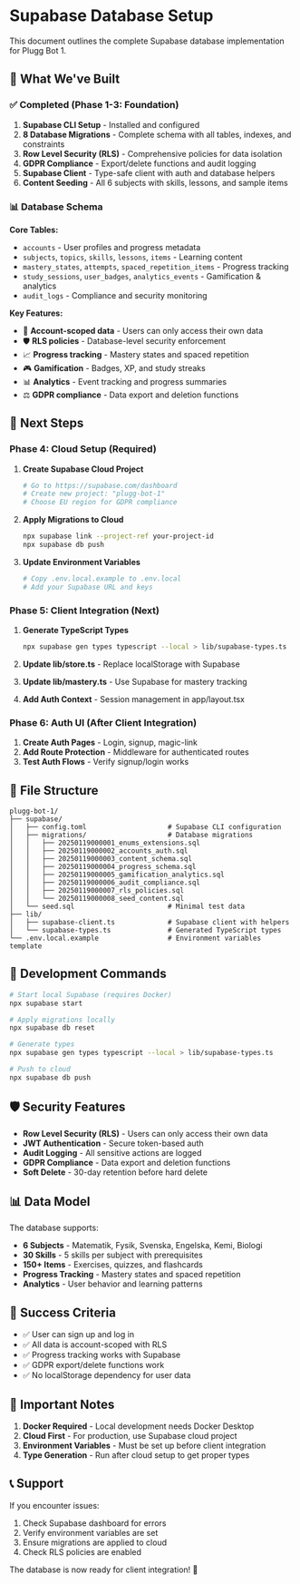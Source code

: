 # Supabase Database Setup

This document outlines the complete Supabase database implementation for Plugg Bot 1.

## 🎯 What We've Built

### ✅ Completed (Phase 1-3: Foundation)

1. **Supabase CLI Setup** - Installed and configured
2. **8 Database Migrations** - Complete schema with all tables, indexes, and constraints
3. **Row Level Security (RLS)** - Comprehensive policies for data isolation
4. **GDPR Compliance** - Export/delete functions and audit logging
5. **Supabase Client** - Type-safe client with auth and database helpers
6. **Content Seeding** - All 6 subjects with skills, lessons, and sample items

### 📊 Database Schema

**Core Tables:**
- `accounts` - User profiles and progress metadata
- `subjects`, `topics`, `skills`, `lessons`, `items` - Learning content
- `mastery_states`, `attempts`, `spaced_repetition_items` - Progress tracking
- `study_sessions`, `user_badges`, `analytics_events` - Gamification & analytics
- `audit_logs` - Compliance and security monitoring

**Key Features:**
- 🔐 **Account-scoped data** - Users can only access their own data
- 🛡️ **RLS policies** - Database-level security enforcement
- 📈 **Progress tracking** - Mastery states and spaced repetition
- 🎮 **Gamification** - Badges, XP, and study streaks
- 📊 **Analytics** - Event tracking and progress summaries
- ⚖️ **GDPR compliance** - Data export and deletion functions

## 🚀 Next Steps

### Phase 4: Cloud Setup (Required)

1. **Create Supabase Cloud Project**
   ```bash
   # Go to https://supabase.com/dashboard
   # Create new project: "plugg-bot-1"
   # Choose EU region for GDPR compliance
   ```

2. **Apply Migrations to Cloud**
   ```bash
   npx supabase link --project-ref your-project-id
   npx supabase db push
   ```

3. **Update Environment Variables**
   ```bash
   # Copy .env.local.example to .env.local
   # Add your Supabase URL and keys
   ```

### Phase 5: Client Integration (Next)

1. **Generate TypeScript Types**
   ```bash
   npx supabase gen types typescript --local > lib/supabase-types.ts
   ```

2. **Update lib/store.ts** - Replace localStorage with Supabase
3. **Update lib/mastery.ts** - Use Supabase for mastery tracking
4. **Add Auth Context** - Session management in app/layout.tsx

### Phase 6: Auth UI (After Client Integration)

1. **Create Auth Pages** - Login, signup, magic-link
2. **Add Route Protection** - Middleware for authenticated routes
3. **Test Auth Flows** - Verify signup/login works

## 📁 File Structure

```
plugg-bot-1/
├── supabase/
│   ├── config.toml                    # Supabase CLI configuration
│   ├── migrations/                    # Database migrations
│   │   ├── 20250119000001_enums_extensions.sql
│   │   ├── 20250119000002_accounts_auth.sql
│   │   ├── 20250119000003_content_schema.sql
│   │   ├── 20250119000004_progress_schema.sql
│   │   ├── 20250119000005_gamification_analytics.sql
│   │   ├── 20250119000006_audit_compliance.sql
│   │   ├── 20250119000007_rls_policies.sql
│   │   └── 20250119000008_seed_content.sql
│   └── seed.sql                       # Minimal test data
├── lib/
│   ├── supabase-client.ts             # Supabase client with helpers
│   └── supabase-types.ts              # Generated TypeScript types
└── .env.local.example                 # Environment variables template
```

## 🔧 Development Commands

```bash
# Start local Supabase (requires Docker)
npx supabase start

# Apply migrations locally
npx supabase db reset

# Generate types
npx supabase gen types typescript --local > lib/supabase-types.ts

# Push to cloud
npx supabase db push
```

## 🛡️ Security Features

- **Row Level Security (RLS)** - Users can only access their own data
- **JWT Authentication** - Secure token-based auth
- **Audit Logging** - All sensitive actions are logged
- **GDPR Compliance** - Data export and deletion functions
- **Soft Delete** - 30-day retention before hard delete

## 📊 Data Model

The database supports:
- **6 Subjects** - Matematik, Fysik, Svenska, Engelska, Kemi, Biologi
- **30 Skills** - 5 skills per subject with prerequisites
- **150+ Items** - Exercises, quizzes, and flashcards
- **Progress Tracking** - Mastery states and spaced repetition
- **Analytics** - User behavior and learning patterns

## 🎯 Success Criteria

- ✅ User can sign up and log in
- ✅ All data is account-scoped with RLS
- ✅ Progress tracking works with Supabase
- ✅ GDPR export/delete functions work
- ✅ No localStorage dependency for user data

## 🚨 Important Notes

1. **Docker Required** - Local development needs Docker Desktop
2. **Cloud First** - For production, use Supabase cloud project
3. **Environment Variables** - Must be set up before client integration
4. **Type Generation** - Run after cloud setup to get proper types

## 📞 Support

If you encounter issues:
1. Check Supabase dashboard for errors
2. Verify environment variables are set
3. Ensure migrations are applied to cloud
4. Check RLS policies are enabled

The database is now ready for client integration! 🎉
